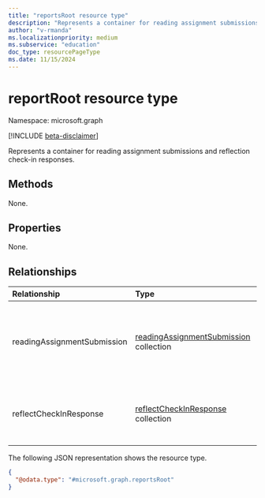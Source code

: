 ```yaml
---
title: "reportsRoot resource type"
description: "Represents a container for reading assignment submissions and reflection check-in responses."
author: "v-rmanda"
ms.localizationpriority: medium
ms.subservice: "education"
doc_type: resourcePageType
ms.date: 11/15/2024
---
```


# reportRoot resource type

Namespace: microsoft.graph

[!INCLUDE [beta-disclaimer](../../includes/beta-disclaimer.md)]

Represents a container for reading assignment submissions and reflection check-in responses.

## Methods

None.

## Properties

None.

## Relationships

|Relationship|Type|Description|
|:-----------|:---|:----------|
|readingAssignmentSubmission|[readingAssignmentSubmission](../resources/readingassignmentsubmission.md) collection|The submission details of the reading assignment submitted by a student.|
|reflectCheckInResponse|[reflectCheckInResponse](../resources/reflectcheckinresponse.md) collection|The response to the Microsoft Reflect check-in.|

The following JSON representation shows the resource type.

<!-- {
  "blockType": "resource",
  "keyProperty": "id",
  "@odata.type": "microsoft.graph.reportsRoot",
  "baseType": "microsoft.graph.entity",
  "openType": false
}
-->

```json
{
  "@odata.type": "#microsoft.graph.reportsRoot"
}
```
